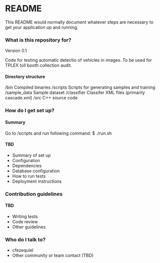# README #

This README would normally document whatever steps are necessary to get your application up and running.

### What is this repository for? ###

Version 0.1

Code for testing automatic detectio of vehicles in images.
To be used for TPLEX toll booth collection audit.

#### Directory structure ####

/bin            Compiled binaries
/scripts        Scripts for generating samples and training
/sample_data    Sample dataset
  /classifier   Classifer XML files (primarily cascade.xml)
/src            C++ source code

### How do I get set up? ###

#### Summary ####

Go to /scripts and run following command:
$ ./run.sh

#### TBD ####
* Summary of set up
* Configuration
* Dependencies
* Database configuration
* How to run tests
* Deployment instructions

### Contribution guidelines ###

#### TBD ####
* Writing tests
* Code review
* Other guidelines

### Who do I talk to? ###

* cfezequiel
* Other community or team contact (TBD)
